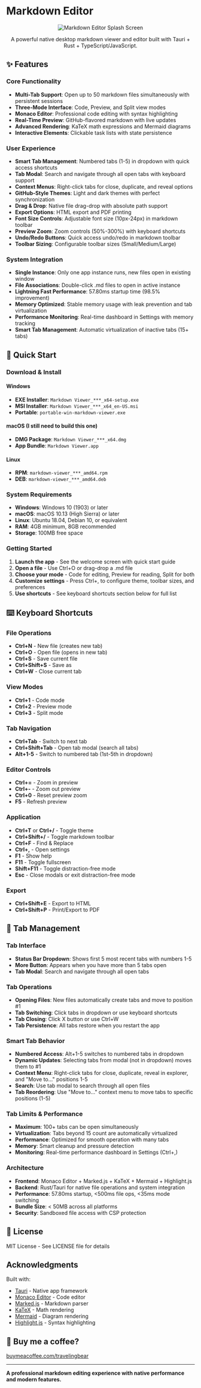 # Markdown Editor

<p align="center">
  <img src="MarkdownEditorAboutImage.png" alt="Markdown Editor Splash Screen">
</p>

<p align="center">A powerful native desktop markdown viewer and editor built with Tauri + Rust + TypeScript/JavaScript.</p>

## ✨ Features

### Core Functionality
- **Multi-Tab Support**: Open up to 50 markdown files simultaneously with persistent sessions
- **Three-Mode Interface**: Code, Preview, and Split view modes
- **Monaco Editor**: Professional code editing with syntax highlighting
- **Real-Time Preview**: GitHub-flavored markdown with live updates
- **Advanced Rendering**: KaTeX math expressions and Mermaid diagrams
- **Interactive Elements**: Clickable task lists with state persistence

### User Experience
- **Smart Tab Management**: Numbered tabs (1-5) in dropdown with quick access shortcuts
- **Tab Modal**: Search and navigate through all open tabs with keyboard support
- **Context Menus**: Right-click tabs for close, duplicate, and reveal options
- **GitHub-Style Themes**: Light and dark themes with perfect synchronization
- **Drag & Drop**: Native file drag-drop with absolute path support
- **Export Options**: HTML export and PDF printing
- **Font Size Controls**: Adjustable font size (10px-24px) in markdown toolbar
- **Preview Zoom**: Zoom controls (50%-300%) with keyboard shortcuts
- **Undo/Redo Buttons**: Quick access undo/redo in markdown toolbar
- **Toolbar Sizing**: Configurable toolbar sizes (Small/Medium/Large)

### System Integration
- **Single Instance**: Only one app instance runs, new files open in existing window
- **File Associations**: Double-click .md files to open in active instance
- **Lightning Fast Performance**: 57.80ms startup time (98.5% improvement)
- **Memory Optimized**: Stable memory usage with leak prevention and tab virtualization
- **Performance Monitoring**: Real-time dashboard in Settings with memory tracking
- **Smart Tab Management**: Automatic virtualization of inactive tabs (15+ tabs)

## 🚀 Quick Start

### Download & Install

#### Windows
- **EXE Installer**: `Markdown Viewer_***_x64-setup.exe`
- **MSI Installer**: `Markdown Viewer_***_x64_en-US.msi`
- **Portable**: `portable-win-markdown-viewer.exe`

#### macOS (I still need to build this one)
- **DMG Package**: `Markdown Viewer_***_x64.dmg`
- **App Bundle**: `Markdown Viewer.app`

#### Linux
- **RPM**: `markdown-viewer_***_amd64.rpm`
- **DEB**: `markdown-viewer_***_amd64.deb`

### System Requirements
- **Windows**: Windows 10 (1903) or later
- **macOS**: macOS 10.13 (High Sierra) or later
- **Linux**: Ubuntu 18.04, Debian 10, or equivalent
- **RAM**: 4GB minimum, 8GB recommended
- **Storage**: 100MB free space

### Getting Started
1. **Launch the app** - See the welcome screen with quick start guide
2. **Open a file** - Use Ctrl+O or drag-drop a .md file
3. **Choose your mode** - Code for editing, Preview for reading, Split for both
4. **Customize settings** - Press Ctrl+, to configure theme, toolbar sizes, and preferences
5. **Use shortcuts** - See keyboard shortcuts section below for full list

## ⌨️ Keyboard Shortcuts

### File Operations
- **Ctrl+N** - New file (creates new tab)
- **Ctrl+O** - Open file (opens in new tab)
- **Ctrl+S** - Save current file
- **Ctrl+Shift+S** - Save as
- **Ctrl+W** - Close current tab

### View Modes
- **Ctrl+1** - Code mode
- **Ctrl+2** - Preview mode
- **Ctrl+3** - Split mode

### Tab Navigation
- **Ctrl+Tab** - Switch to next tab
- **Ctrl+Shift+Tab** - Open tab modal (search all tabs)
- **Alt+1-5** - Switch to numbered tab (1st-5th in dropdown)

### Editor Controls
- **Ctrl+=** - Zoom in preview
- **Ctrl+-** - Zoom out preview
- **Ctrl+0** - Reset preview zoom
- **F5** - Refresh preview

### Application
- **Ctrl+T** or **Ctrl+/** - Toggle theme
- **Ctrl+Shift+/** - Toggle markdown toolbar
- **Ctrl+F** - Find & Replace
- **Ctrl+,** - Open settings
- **F1** - Show help
- **F11** - Toggle fullscreen
- **Shift+F11** - Toggle distraction-free mode
- **Esc** - Close modals or exit distraction-free mode

### Export
- **Ctrl+Shift+E** - Export to HTML
- **Ctrl+Shift+P** - Print/Export to PDF

## 📁 Tab Management

### Tab Interface
- **Status Bar Dropdown**: Shows first 5 most recent tabs with numbers 1-5
- **More Button**: Appears when you have more than 5 tabs open
- **Tab Modal**: Search and navigate through all open tabs

### Tab Operations
- **Opening Files**: New files automatically create tabs and move to position #1
- **Tab Switching**: Click tabs in dropdown or use keyboard shortcuts
- **Tab Closing**: Click X button or use Ctrl+W
- **Tab Persistence**: All tabs restore when you restart the app

### Smart Tab Behavior
- **Numbered Access**: Alt+1-5 switches to numbered tabs in dropdown
- **Dynamic Updates**: Selecting tabs from modal (not in dropdown) moves them to #1
- **Context Menu**: Right-click tabs for close, duplicate, reveal in explorer, and "Move to..." positions 1-5
- **Search**: Use tab modal to search through all open files
- **Tab Reordering**: Use "Move to..." context menu to move tabs to specific positions (1-5)

### Tab Limits & Performance
- **Maximum**: 100+ tabs can be open simultaneously
- **Virtualization**: Tabs beyond 15 count are automatically virtualized
- **Performance**: Optimized for smooth operation with many tabs
- **Memory**: Smart cleanup and pressure detection
- **Monitoring**: Real-time performance dashboard in Settings (Ctrl+,)

### Architecture
- **Frontend**: Monaco Editor + Marked.js + KaTeX + Mermaid + Highlight.js
- **Backend**: Rust/Tauri for native file operations and system integration
- **Performance**: 57.80ms startup, <500ms file ops, <35ms mode switching
- **Bundle Size**: < 50MB across all platforms
- **Security**: Sandboxed file access with CSP protection

## 📄 License

MIT License - See LICENSE file for details

## Acknowledgments

Built with:
- [Tauri](https://tauri.app/) - Native app framework
- [Monaco Editor](https://microsoft.github.io/monaco-editor/) - Code editor
- [Marked.js](https://marked.js.org/) - Markdown parser
- [KaTeX](https://katex.org/) - Math rendering
- [Mermaid](https://mermaid.js.org/) - Diagram rendering
- [Highlight.js](https://highlightjs.org/) - Syntax highlighting

## 🙏 Buy me a coffee?

[buymeacoffee.com/travelingbear](https://buymeacoffee.com/travelingbear)

---

**A professional markdown editing experience with native performance and modern features.**
